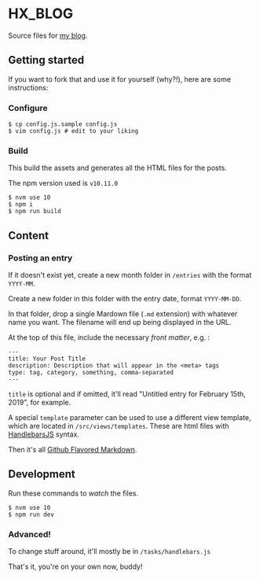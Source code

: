 # HX_BLOG

Source files for [my blog](http://fredmercy.com/blog).

## Getting started

If you want to fork that and use it for yourself (why?!), here are some instructions:

### Configure

```
$ cp config.js.sample config.js
$ vim config.js # edit to your liking
```

### Build

This build the assets and generates all the HTML files for the posts.

The npm version used is `v10.11.0`

```
$ nvm use 10
$ npm i
$ npm run build
```

## Content

### Posting an entry

If it doesn't exist yet, create a new month folder in `/entries` with the format `YYYY-MM`.

Create a new folder in this folder with the entry date, format `YYYY-MM-DD`.

In that folder, drop a single Mardown file (`.md` extension) with whatever name you want. The filename will end up being displayed in the URL.

At the top of this file, include the necessary _front matter_, e.g. :

```
---
title: Your Post Title
description: Description that will appear in the <meta> tags
type: tag, category, something, comma-separated
---
```

`title` is optional and if omitted, it'll read "Untitled entry for February 15th, 2019", for example.

A special `template` parameter can be used to use a different view template, which are located in `/src/views/templates`. These are html files with [HandlebarsJS](http://handlebarsjs.com/) syntax.

Then it's all [Github Flavored Markdown](https://github.github.com/gfm/).

## Development

Run these commands to _watch_ the files.

```
$ nvm use 10
$ npm run dev
```

### Advanced!

To change stuff around, it'll mostly be in `/tasks/handlebars.js`

That's it, you're on your own now, buddy!
